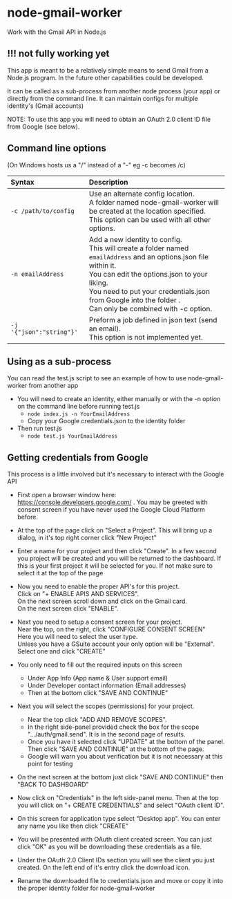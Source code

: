 # node-gmail-worker
Work with the Gmail API in Node.js
## !!! not fully working yet
This app is meant to be a relatively simple means to send  Gmail from a Node.js program.
In the future other capabilities could be developed.

It can be called as a sub-process from another node process (your app)
or directly from the command line.
It can maintain configs for multiple identity's (Gmail accounts)

NOTE: To use this app you will need to obtain an OAuth 2.0 client ID file from Google (see below).

## Command line options
(On Windows hosts us a "/" instead of a "-" eg -c becomes /c)

| Syntax               | Description
| :---                 | :----   
| `-c /path/to/config`              | Use an alternate config location.<br> A folder named node-gmail-worker will be created at the location specified.<br> This option can be used with all other options.        
| `-n emailAddress`      | Add a new identity to config. <br> This will create a folder named `emailAddress` and an options.json file within it.<br> You can edit the options.json to your liking. <br>You need to put your credentials.json from Google into the folder .<br>Can only be combined with -c option.
| `-j '{"json":"string"}'`| Preform a job defined in json text (send an email). <br> This option is not implemented yet.


## Using as a sub-process
You can read the test.js script to see an example of how to use node-gmail-worker from another app

* You will need to create an identity, either manually or with the -n option on the command line before running test.js
  * `node index.js -n YourEmailAddress`  
  * Copy your Google credentials.json to the identity folder
* Then run test.js
  * `node test.js YourEmailAddress`


## Getting credentials from Google
This process is a little involved but it's necessary to interact with the Google API

* First open a browser window here: https://console.developers.google.com/ . You may be greeted with consent screen if you have never used the Google Cloud Platform before.

*  At the top of the page click on "Select a Project". This will bring up a dialog, in it's top right corner click "New Project"
* Enter a name for your project and then click "Create". In a few second you project will be created and you will be returned to the dashboard. If this is your first project it will be selected for you. If not make sure to select it at the top of the page  
*  Now you need to enable the proper API's for this project.<br> Click on "+ ENABLE APIS AND SERVICES".<br> On the next screen scroll down and click on the Gmail card. <br>On the next screen click "ENABLE".
* Next you need to setup a consent screen for your project. <br>Near the top, on the right, click "CONFIGURE CONSENT SCREEN" <br>
Here you will need to select the user type. <br>Unless you have a GSuite account your only option will be "External". <br>Select one and click "CREATE"

* You only need to fill out the required inputs on this screen
  * Under App Info (App name & User support email)
  * Under Developer contact information (Email addresses)
  * Then at the bottom click "SAVE AND CONTINUE"


* Next you will select the scopes (permissions) for your project.

  * Near the top click "ADD AND REMOVE SCOPES".
  * In the right side-panel provided check the box for the scope ".../auth/gmail.send". It is in the second page of results.
  * Once you have it selected click "UPDATE" at the bottom of the panel. Then click "SAVE AND CONTINUE" at the bottom of the page.
  * Google will warn you about verification but it is not necessary at this point for testing


* On the next screen at the bottom just click "SAVE AND CONTINUE" then "BACK TO DASHBOARD"


* Now click on "Credentials" in the left side-panel menu. Then at the top you will click on "+ CREATE CREDENTIALS" and select "OAuth client ID".

* On this screen for application type select "Desktop app". You can enter any name you like then click "CREATE"

* You will be presented with OAuth client created screen. You can just click "OK" as you will be downloading these credentials as a file.

* Under the OAuth 2.0 Client IDs section you will see the client you just created. On the left end of it's entry click the download icon.

* Rename the downloaded file to credentials.json and move or copy it into the proper identity folder for node-gmail-worker
